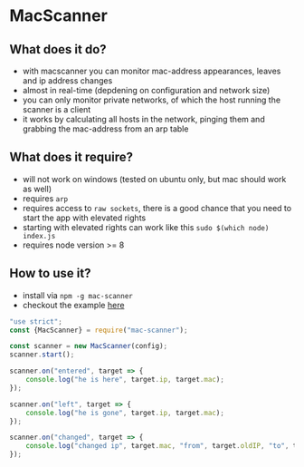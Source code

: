 # MacScanner

## What does it do?

- with macscanner you can monitor mac-address appearances, leaves and ip address changes
- almost in real-time (depdening on configuration and network size)
- you can only monitor private networks, of which the host running the scanner is a client
- it works by calculating all hosts in the network, pinging them and grabbing the mac-address from an arp table

## What does it require?

- will not work on windows (tested on ubuntu only, but mac should work as well)
- requires `arp`
- requires access to `raw sockets`, there is a good chance that you need to start the app with elevated rights
- starting with elevated rights can work like this `sudo $(which node) index.js`
- requires node version >= 8

## How to use it?

- install via `npm -g mac-scanner`
- checkout the example [here](example/index.js)

```javascript
"use strict";
const {MacScanner} = require("mac-scanner");

const scanner = new MacScanner(config);
scanner.start();

scanner.on("entered", target => {
    console.log("he is here", target.ip, target.mac);
});

scanner.on("left", target => {
    console.log("he is gone", target.ip, target.mac);
});

scanner.on("changed", target => {
    console.log("changed ip", target.mac, "from", target.oldIP, "to", target.newIP);
});
```
